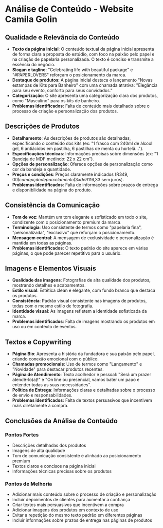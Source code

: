 # Análise de Conteúdo - Website Camila Golin

## Qualidade e Relevância do Conteúdo

- **Texto da página inicial**: O conteúdo textual da página inicial apresenta de forma clara a proposta do estúdio, com foco na paixão pelo papel e na criação de papelaria personalizada. O texto é conciso e transmite a essência do negócio.
- **Slogan e tagline**: "Celebrating life with beautiful package" e "#PAPERLOVERS" reforçam o posicionamento da marca.
- **Destaque de produtos**: A página inicial destaca o lançamento "Novas estampas de Kits para Banheiro" com uma chamada atrativa: "Elegância para seu evento, conforto para seus convidados."
- **Categorização**: O site apresenta uma categorização clara dos produtos, como "Masculino" para os kits de banheiro.
- **Problemas identificados**: Falta de conteúdo mais detalhado sobre o processo de criação e personalização dos produtos.

## Descrições de Produtos

- **Detalhamento**: As descrições de produtos são detalhadas, especificando o conteúdo dos kits (ex: "1 frasco com 240ml de álcool gel, 6 antiácidos em pastilha, 6 pastilhas de menta ou hortelã...").
- **Especificações técnicas**: Informações precisas sobre dimensões (ex: "1 Bandeja de MDF medindo: 22 x 22 cm").
- **Opções de personalização**: Oferece opções de personalização como cor da bandeja e quantidade.
- **Preços e condições**: Preços claramente indicados (R$349,00) com opção de parcelamento (3x de R$116,33 sem juros).
- **Problemas identificados**: Falta de informações sobre prazos de entrega e disponibilidade na página do produto.

## Consistência da Comunicação

- **Tom de voz**: Mantém um tom elegante e sofisticado em todo o site, condizente com o posicionamento premium da marca.
- **Terminologia**: Uso consistente de termos como "papelaria fina", "personalizada", "exclusivo" que reforçam o posicionamento.
- **Mensagem central**: A mensagem de exclusividade e personalização é mantida em todas as páginas.
- **Problemas identificados**: O texto padrão do site aparece em várias páginas, o que pode parecer repetitivo para o usuário.

## Imagens e Elementos Visuais

- **Qualidade das imagens**: Fotografias de alta qualidade dos produtos, mostrando detalhes e acabamentos.
- **Estilo visual**: Estética clean e elegante, com fundo branco que destaca os produtos.
- **Consistência**: Padrão visual consistente nas imagens de produtos, todas com o mesmo estilo de fotografia.
- **Identidade visual**: As imagens refletem a identidade sofisticada da marca.
- **Problemas identificados**: Falta de imagens mostrando os produtos em uso ou em contexto de eventos.

## Textos e Copywriting

- **Página Bio**: Apresenta a história da fundadora e sua paixão pelo papel, criando conexão emocional com o público.
- **Chamadas promocionais**: Uso de termos como "Lançamento" e "Novidade" para destacar produtos recentes.
- **Página de Atendimento**: Texto acolhedor e pessoal: "Será um prazer atendê-lo(a)!" e "On line ou presencial, vamos bater um papo e entender todas as suas necessidades".
- **Política de Entrega**: Informações claras e detalhadas sobre o processo de envio e responsabilidades.
- **Problemas identificados**: Falta de textos persuasivos que incentivem mais diretamente a compra.

## Conclusões da Análise de Conteúdo

### Pontos Fortes
- Descrições detalhadas dos produtos
- Imagens de alta qualidade
- Tom de comunicação consistente e alinhado ao posicionamento premium
- Textos claros e concisos na página inicial
- Informações técnicas precisas sobre os produtos

### Pontos de Melhoria
- Adicionar mais conteúdo sobre o processo de criação e personalização
- Incluir depoimentos de clientes para aumentar a confiança
- Criar textos mais persuasivos que incentivem a compra
- Adicionar imagens dos produtos em contexto de uso
- Evitar a repetição do mesmo texto padrão em diferentes páginas
- Incluir informações sobre prazos de entrega nas páginas de produtos
